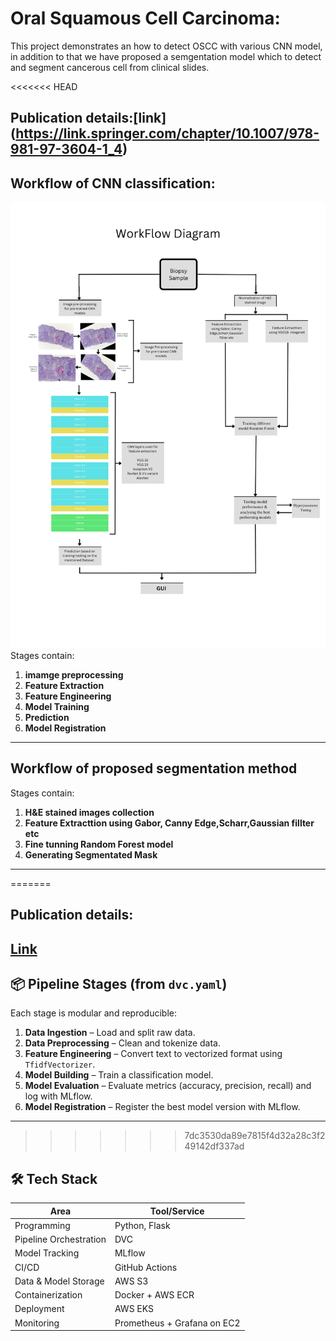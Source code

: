 # Oral Squamous Cell Carcinoma:
This project demonstrates an how to detect OSCC with various CNN model, in addition to that we have proposed a semgentation model which to detect and segment cancerous cell from clinical slides.

<<<<<<< HEAD
## Publication details:[link] (https://link.springer.com/chapter/10.1007/978-981-97-3604-1_4)


## Workflow of CNN classification:
![Workflow](images/overview1.png "Workflow")
Stages contain:
1. **imamge preprocessing**
2. **Feature Extraction**
3. **Feature Engineering**
4. **Model Training**
5. **Prediction**
6. **Model Registration**

---

## Workflow of proposed segmentation method
Stages contain:
1. **H&E stained images collection**
2. **Feature Extracttion using Gabor, Canny Edge,Scharr,Gaussian fillter etc**
3. **Fine tunning Random Forest model**
4. **Generating Segmentated Mask**
---

=======
## Publication details:
[Link](https://link.springer.com/chapter/10.1007/978-981-97-3604-1_4)
---


## 📦 Pipeline Stages (from `dvc.yaml`)

Each stage is modular and reproducible:

1. **Data Ingestion** – Load and split raw data.
2. **Data Preprocessing** – Clean and tokenize data.
3. **Feature Engineering** – Convert text to vectorized format using `TfidfVectorizer`.
4. **Model Building** – Train a classification model.
5. **Model Evaluation** – Evaluate metrics (accuracy, precision, recall) and log with MLflow.
6. **Model Registration** – Register the best model version with MLflow.

---
>>>>>>> 7dc3530da89e7815f4d32a28c3f249142df337ad

## 🛠 Tech Stack

| Area | Tool/Service |
|------|--------------|
| Programming | Python, Flask |
| Pipeline Orchestration | DVC |
| Model Tracking | MLflow |
| CI/CD | GitHub Actions |
| Data & Model Storage | AWS S3 |
| Containerization | Docker + AWS ECR |
| Deployment | AWS EKS |
| Monitoring | Prometheus + Grafana on EC2 |
